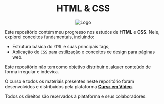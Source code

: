<h1 align="center">HTML & CSS</h1>

<p align="center"><img src=".../images/logo.png" alt="Logo"></p>

Este repositório contém meu progresso nos estudos de **HTML** e **CSS**. Nele, explorei conceitos fundamentais, incluindo:

- Estrutura básica do `HTML` e suas principais tags;
- Aplicação de `CSS` para estilização e conceitos de design para páginas web.

Este repositório não tem como objetivo distribuir qualquer conteúdo de forma irregular e indevida.

O curso e todos os materiais presentes neste repositório foram desenvolvidos e distribuídos pela plataforma <a href="https://www.cursoemvideo.com" target="_blank"><strong>Curso em Vídeo</strong></a>.

Todos os direitos são reservados à plataforma e seus colaboradores.
